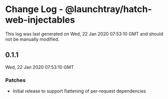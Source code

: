 # Change Log - @launchtray/hatch-web-injectables

This log was last generated on Wed, 22 Jan 2020 07:53:10 GMT and should not be manually modified.

## 0.1.1
Wed, 22 Jan 2020 07:53:10 GMT

### Patches

- Initial release to support flattening of per-request dependencies

